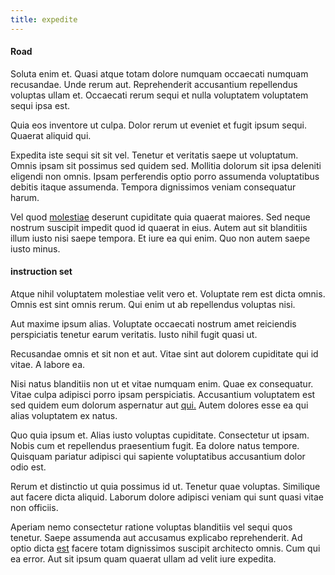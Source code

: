 ```yaml
---
title: expedite
---
```


#### Road

Soluta enim et. Quasi atque totam dolore numquam occaecati numquam recusandae. Unde rerum aut. Reprehenderit accusantium repellendus voluptas ullam et. Occaecati rerum sequi et nulla voluptatem voluptatem sequi ipsa est.

Quia eos inventore ut culpa. Dolor rerum ut eveniet et fugit ipsum sequi. Quaerat aliquid qui.

Expedita iste sequi sit sit vel. Tenetur et veritatis saepe ut voluptatum. Omnis ipsam sit possimus sed quidem sed. Mollitia dolorum sit ipsa deleniti eligendi non omnis. Ipsam perferendis optio porro assumenda voluptatibus debitis itaque assumenda. Tempora dignissimos veniam consequatur harum.

Vel quod [molestiae](/quod/esse/exercitationem/customer_focused.md#cape-verde) deserunt cupiditate quia quaerat maiores. Sed neque nostrum suscipit impedit quod id quaerat in eius. Autem aut sit blanditiis illum iusto nisi saepe tempora. Et iure ea qui enim. Quo non autem saepe iusto minus.

#### instruction set

Atque nihil voluptatem molestiae velit vero et. Voluptate rem est dicta omnis. Omnis est sint omnis rerum. Qui enim ut ab repellendus voluptas nisi.

Aut maxime ipsum alias. Voluptate occaecati nostrum amet reiciendis perspiciatis tenetur earum veritatis. Iusto nihil fugit quasi ut.

Recusandae omnis et sit non et aut. Vitae sint aut dolorem cupiditate qui id vitae. A labore ea.

Nisi natus blanditiis non ut et vitae numquam enim. Quae ex consequatur. Vitae culpa adipisci porro ipsam perspiciatis. Accusantium voluptatem est sed quidem eum dolorum aspernatur aut [qui.](/aut/laudantium/directives_district_intelligent_cotton_bacon.md#matrix) Autem dolores esse ea qui alias voluptatem ex natus.

Quo quia ipsum et. Alias iusto voluptas cupiditate. Consectetur ut ipsam. Nobis cum et repellendus praesentium fugit. Ea dolore natus tempore. Quisquam pariatur adipisci qui sapiente voluptatibus accusantium dolor odio est.

Rerum et distinctio ut quia possimus id ut. Tenetur quae voluptas. Similique aut facere dicta aliquid. Laborum dolore adipisci veniam qui sunt quasi vitae non officiis.

Aperiam nemo consectetur ratione voluptas blanditiis vel sequi quos tenetur. Saepe assumenda aut accusamus explicabo reprehenderit. Ad optio dicta [est](/aut/laudantium/excepturi/keys_generic_concrete_bacon_incentivize.md) facere totam dignissimos suscipit architecto omnis. Cum qui ea error. Aut sit ipsum quam quaerat ullam ad velit iure expedita.
